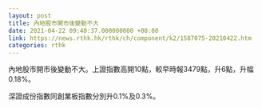 ```yaml
---
layout: post
title: 內地股市開市後變動不大
date: 2021-04-22 09:40:37.000000000 +08:00
link: https://news.rthk.hk/rthk/ch/component/k2/1587075-20210422.htm
categories: rthk
---
```


內地股市開市後變動不大。上證指數高開10點，較早時報3479點，升6點，升幅0.18%。

深證成份指數同創業板指數分別升0.1%及0.3%。
